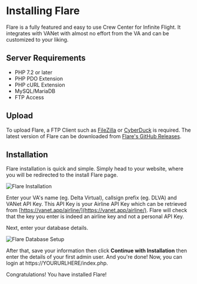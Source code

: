 # Installing Flare

Flare is a fully featured and easy to use Crew Center for Infinite Flight. It integrates with VANet with almost no effort from the VA and can be customized to your liking.

## Server Requirements
* PHP 7.2 or later
* PHP PDO Extension
* PHP cURL Extension
* MySQL/MariaDB
* FTP Access

## Upload
To upload Flare, a FTP Client such as [FileZilla](https://filezilla-project.org/) or [CyberDuck](https://cyberduck.io/) is required. 
The latest version of Flare can be downloaded from [Flare's GitHub Releases](https://github.com/va-net/flare/releases/).

## Installation
Flare installation is quick and simple. Simply head to your website, where you will be redirected to the install Flare page.

![Flare Installation](https://i.ibb.co/rmvGK0y/Screenshot-2020-08-27-Install-Flare.png)

Enter your VA's name (eg. Delta Virtual), callsign prefix (eg. DLVA) and VANet API Key. This API Key is your Airline API Key which can be retrieved 
from [https://vanet.app/airline/](https://vanet.app/airline/). Flare will check that the key you enter is indeed an airline key and not a personal API Key.

Next, enter your database details.

![Flare Database Setup](https://i.ibb.co/KygJypZ/Screenshot-2020-08-27-Install-Flare-1.png)

After that, save your information then click **Continue with Installation** then enter the details of your first admin user. And you're done! Now, you can login
at https://YOURURLHERE/index.php. 

Congratulations! You have installed Flare!
